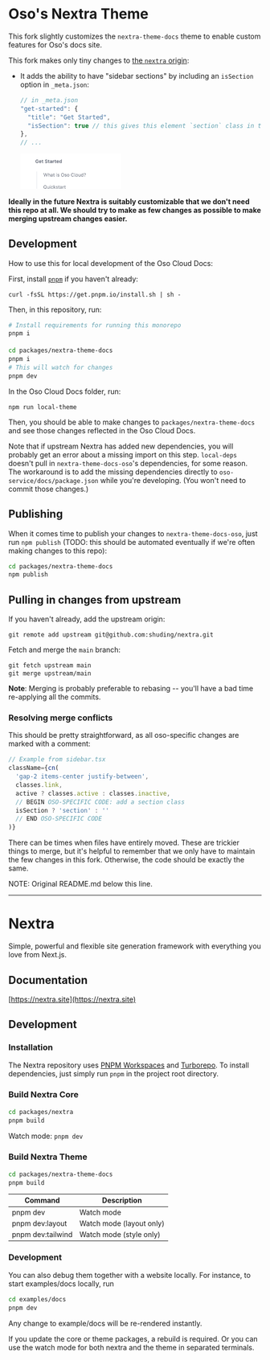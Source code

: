 # Oso's Nextra Theme

This fork slightly customizes the `nextra-theme-docs` theme to enable custom
features for Oso's docs site.

This fork makes only tiny changes to [the `nextra` origin](https://github.com/shuding/nextra/tree/main):

- It adds the ability to have "sidebar sections" by including an `isSection` option in `_meta.json`:
  ```js
  // in _meta.json
  "get-started": {
    "title": "Get Started",
    "isSection": true // this gives this element `section` class in the sidebar
  },
  // ...
  ```
  <img width="200" alt="Sidebar sections enabled by this fork" src="sidebarSections.png" />

**Ideally in the future Nextra is suitably customizable that we don't need this
repo at all. We should try to make as few changes as possible to make merging
upstream changes easier.**

## Development

How to use this for local development of the Oso Cloud Docs:

First, install [`pnpm`](https://pnpm.io/installation) if you haven't already:

```
curl -fsSL https://get.pnpm.io/install.sh | sh -
```

Then, in this repository, run:

```sh
# Install requirements for running this monorepo
pnpm i

cd packages/nextra-theme-docs
pnpm i
# This will watch for changes
pnpm dev
```

In the Oso Cloud Docs folder, run:

```
npm run local-theme
```

Then, you should be able to make changes to `packages/nextra-theme-docs` and see
those changes reflected in the Oso Cloud Docs.

Note that if upstream Nextra has added new dependencies, you will probably get an error
about a missing import on this step. `local-deps` doesn't pull in `nextra-theme-docs-oso`'s
dependencies, for some reason. The workaround is to add the missing dependencies directly to
`oso-service/docs/package.json` while you're developing. (You won't need to commit those changes.)

## Publishing

When it comes time to publish your changes to `nextra-theme-docs-oso`, just run
`npm publish` (TODO: this should be automated eventually if we're often making
changes to this repo):

```sh
cd packages/nextra-theme-docs
npm publish
```

## Pulling in changes from upstream

If you haven't already, add the upstream origin:
```
git remote add upstream git@github.com:shuding/nextra.git
```

Fetch and merge the `main` branch:
```
git fetch upstream main
git merge upstream/main
```

**Note**: Merging is probably preferable to rebasing -- you'll have a bad time re-applying all the commits.

### Resolving merge conflicts

This should be pretty straightforward, as all oso-specific changes are marked with a comment:
```js
// Example from sidebar.tsx
className={cn(
  'gap-2 items-center justify-between',
  classes.link,
  active ? classes.active : classes.inactive,
  // BEGIN OSO-SPECIFIC CODE: add a section class
  isSection ? 'section' : ''
  // END OSO-SPECIFIC CODE
)}
```

There can be times when files have entirely moved. These are trickier things to
merge, but it's helpful to remember that we only have to maintain the few
changes in this fork. Otherwise, the code should be exactly the same.

NOTE: Original README.md below this line.

-------

# Nextra

Simple, powerful and flexible site generation framework with everything you love from Next.js.

## Documentation

[https://nextra.site](https://nextra.site)

## Development

### Installation

The Nextra repository uses [PNPM Workspaces](https://pnpm.io/workspaces) and [Turborepo](https://github.com/vercel/turborepo). To install dependencies, just simply run `pnpm` in the project root directory.

### Build Nextra Core

```bash
cd packages/nextra
pnpm build
```

Watch mode: `pnpm dev`

### Build Nextra Theme

```bash
cd packages/nextra-theme-docs
pnpm build
```

| Command           | Description              |
| ----------------- | ------------------------ |
| pnpm dev          | Watch mode               |
| pnpm dev:layout   | Watch mode (layout only) |
| pnpm dev:tailwind | Watch mode (style only)  |

### Development

You can also debug them together with a website locally. For instance, to start examples/docs locally, run

```bash
cd examples/docs
pnpm dev
```

Any change to example/docs will be re-rendered instantly.

If you update the core or theme packages, a rebuild is required. Or you can use the watch mode for both nextra and the theme in separated terminals.

